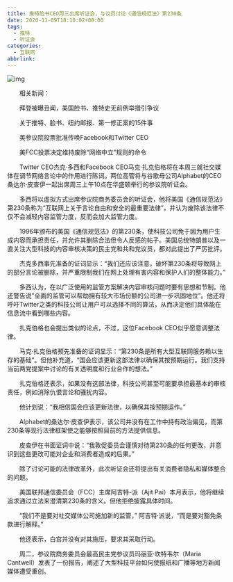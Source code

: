 ```yaml
---
title: 推特脸书CEO周三出席听证会，与议员讨论《通信规范法》第230条
date: 2020-11-09T18:10:02+08:00
tags:
  - 推特
  - 听证会
categories:
  - 互联网
abbrlink:
---
```


![img](https://cdn.jsdelivr.net/gh/yakeing/Documentation@main/Hexo/images/ed0a-kcaeqzx6141635.jpg)

　　相关新闻：

　　拜登被曝丑闻，美国脸书、推特史无前例举措引争议

　　关于推特、脸书、纽约邮报、第一修正案的15件事

　　美参议院投票批准传唤Facebook和Twitter CEO

　　美FCC投票决定维持废除“网络中立”规则的命令

　　Twitter CEO杰克·多西和Facebook CEO马克·扎克伯格将在本周三就社交媒体在调节网络言论中的作用进行陈词。两位高管将与谷歌母公司Alphabet的CEO桑达尔·皮查伊一起出席周三上午10点在华盛顿举行的参议院听证会。

　　多西将以虚拟方式出席参议院商务委员会的听证会，他将美国《通信规范法》第230条称为“互联网上关于言论自由和安全的最重要法律”，并认为废除该法律不仅不会减轻内容监管力度，反而会加大监管力度。

　　1996年颁布的美国《通信规范法》的第230条，使科技公司免于因为用户生成内容而承担责任，并允许其删除合法但令人反感的帖子。美国总统特朗普以及一直关注大型科技的内容审核决策的民主党和共和党议员，都对此提出了严厉批评。

　　杰克多西事先准备的证词显示：“我们还应该注意，破坏第230条将导致网上的部分言论被删除，并严重限制我们在网上处理有害内容和保护人们的整体能力。”

　　多西认为，在以广泛使用的监管方案解决内容审核问题时要有思想和节制。他还警告说”全面的监管可以帮助拥有较大市场份额的公司进一步巩固地位”。他还将呼吁Twitter之类的科技公司让用户可以选择不同的算法，从而决定他们具体能在信息流中看到哪些内容。

　　扎克伯格也会提出类似的论点，不过，这位Facebook CEO似乎愿意调整法律。

　　马克·扎克伯格预先准备的证词显示：“第230条是所有大型互联网服务赖以生存的基础”。但他补充道，“国会应该更新这部法律以确保其按预期运行。我们支持当前两党提案中讨论的有关透明度和行业合作的想法。”

　　扎克伯格还表示，如果没有这部法律，科技公司甚至可能要承担最基本的审核责任，例如消除仇恨言论和骚扰内容。

　　他计划说：“我相信国会应该更新法律，以确保其按预期运作。”

　　Alphabet的桑达尔·皮查伊表示，该公司并没有在工作中持有政治偏见，而第230条等现行法律框架使之能够按照目前的方法提供信息。

　　皮查伊在书面证词中说：“我敦促委员会谨慎对待第230条的任何更改，并意识到这些更改可能对企业和消费者造成的后果。”

　　除了讨论可能的法律改革外，此次听证会还将提出有关消费者隐私和媒体整合的问题。

　　美国联邦通信委员会（FCC）主席阿吉特-派（Ajit Pai）本月表示，他将继续追求通过立法来澄清第230条的含义。但他拒绝披露具体时间。

　　“我们不是要对社交媒体公司施加新的监管，” 阿吉特·派说，“而是要对豁免条款进行解释。”

　　他还表示，白宫并没有对其施压，要求其采取行动。

　　周二，参议院商务委员会最高民主党参议员玛丽亚·坎特韦尔（Maria Cantwell）发表了一份报告，阐述了大型科技平台如何使报纸和广播等地方新闻媒体遭受重创。
